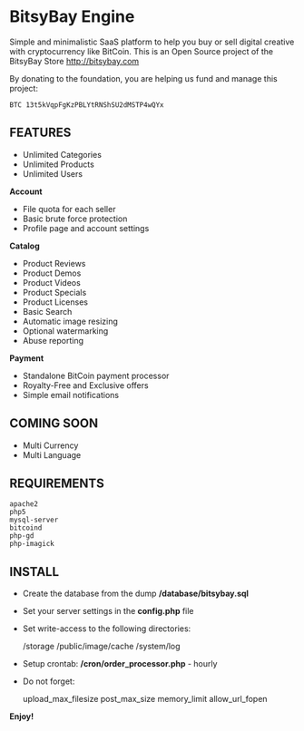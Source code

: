 BitsyBay Engine
===============

Simple and minimalistic SaaS platform to help you buy or sell digital creative with cryptocurrency like BitCoin. This is an Open Source project of the BitsyBay Store http://bitsybay.com

By donating to the foundation, you are helping us fund and manage this project: 

    BTC 13t5kVqpFgKzPBLYtRNShSU2dMSTP4wQYx

FEATURES
--------

* Unlimited Categories
* Unlimited Products
* Unlimited Users

**Account**

* File quota for each seller
* Basic brute force protection
* Profile page and account settings

**Catalog**

* Product Reviews
* Product Demos
* Product Videos
* Product Specials
* Product Licenses
* Basic Search
* Automatic image resizing
* Optional watermarking
* Abuse reporting

**Payment**

* Standalone BitCoin payment processor
* Royalty-Free and Exclusive offers
* Simple email notifications

COMING SOON
-----------

* Multi Currency
* Multi Language

REQUIREMENTS
------------


    apache2
    php5
    mysql-server
    bitcoind
    php-gd
    php-imagick

INSTALL
-------

* Create the database from the dump **/database/bitsybay.sql**
* Set your server settings in the **config.php** file
* Set write-access to the following directories:


    /storage
    /public/image/cache
    /system/log

* Setup crontab: **/cron/order_processor.php** - hourly
* Do not forget:


    upload_max_filesize
    post_max_size
    memory_limit
    allow_url_fopen

**Enjoy!**
